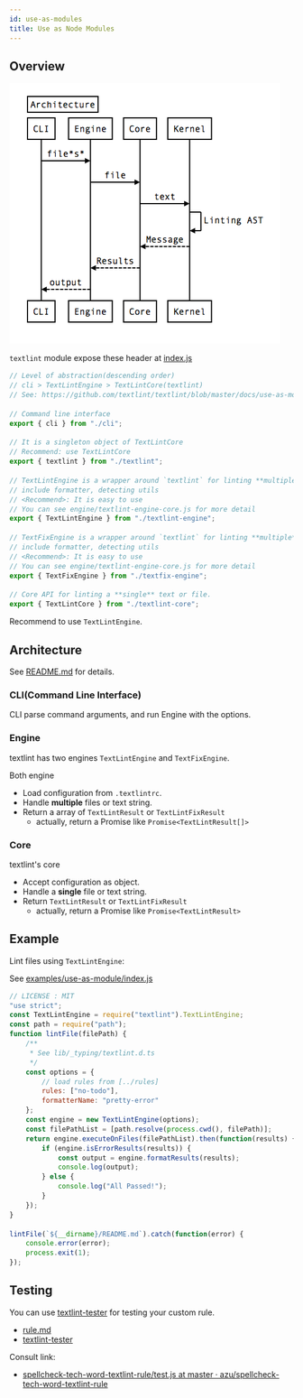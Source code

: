 ```yaml
---
id: use-as-modules
title: Use as Node Modules
---
```


## Overview

![overview](assets/architecture.png)


`textlint` module expose these header at [index.js](../packages/textlint/src/index.ts)

```js
// Level of abstraction(descending order)
// cli > TextLintEngine > TextLintCore(textlint)
// See: https://github.com/textlint/textlint/blob/master/docs/use-as-modules.md

// Command line interface
export { cli } from "./cli";

// It is a singleton object of TextLintCore
// Recommend: use TextLintCore
export { textlint } from "./textlint";

// TextLintEngine is a wrapper around `textlint` for linting **multiple** files
// include formatter, detecting utils
// <Recommend>: It is easy to use
// You can see engine/textlint-engine-core.js for more detail
export { TextLintEngine } from "./textlint-engine";

// TextFixEngine is a wrapper around `textlint` for linting **multiple** files
// include formatter, detecting utils
// <Recommend>: It is easy to use
// You can see engine/textlint-engine-core.js for more detail
export { TextFixEngine } from "./textfix-engine";

// Core API for linting a **single** text or file.
export { TextLintCore } from "./textlint-core";
```

Recommend to use `TextLintEngine`.

## Architecture

See [README.md](../README.md) for details.

### CLI(Command Line Interface)

CLI parse command arguments, and run Engine with the options.

### Engine

textlint has two engines `TextLintEngine` and `TextFixEngine`.

Both engine

- Load configuration from `.textlintrc`.
- Handle **multiple** files or text string.
- Return a array of `TextLintResult` or `TextLintFixResult`
    - actually, return a Promise like `Promise<TextLintResult[]>`

### Core

textlint's core 

- Accept configuration as object.
- Handle a **single** file or text string.
- Return `TextLintResult` or `TextLintFixResult`
    - actually, return a Promise like `Promise<TextLintResult>`

## Example

Lint files using `TextLintEngine`:

See [examples/use-as-module/index.js](../examples/use-as-module/index.js)

```js
// LICENSE : MIT
"use strict";
const TextLintEngine = require("textlint").TextLintEngine;
const path = require("path");
function lintFile(filePath) {
    /**
     * See lib/_typing/textlint.d.ts
     */
    const options = {
        // load rules from [../rules]
        rules: ["no-todo"],
        formatterName: "pretty-error"
    };
    const engine = new TextLintEngine(options);
    const filePathList = [path.resolve(process.cwd(), filePath)];
    return engine.executeOnFiles(filePathList).then(function(results) {
        if (engine.isErrorResults(results)) {
            const output = engine.formatResults(results);
            console.log(output);
        } else {
            console.log("All Passed!");
        }
    });
}

lintFile(`${__dirname}/README.md`).catch(function(error) {
    console.error(error);
    process.exit(1);
});
```

## Testing

You can use [textlint-tester](https://www.npmjs.com/package/textlint-tester "textlint-tester") for testing your custom rule.

- [rule.md](./rule.md)
- [textlint-tester](https://www.npmjs.com/package/textlint-tester "textlint-tester")

Consult link: 

- [spellcheck-tech-word-textlint-rule/test.js at master · azu/spellcheck-tech-word-textlint-rule](https://github.com/azu/textlint-rule-spellcheck-tech-word/blob/master/test/test.js "spellcheck-tech-word-textlint-rule/test.js at master · azu/spellcheck-tech-word-textlint-rule")
